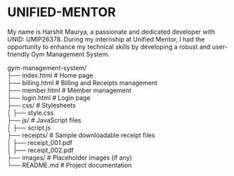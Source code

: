 # UNIFIED-MENTOR
My name is Harshit Maurya, a passionate and dedicated developer with UNID: UMIP26378. During my internship at Unified Mentor, I had the opportunity to enhance my technical skills by developing a robust and user-friendly Gym Management System.

gym-management-system/  
├── index.html            # Home page  
├── billing.html          # Billing and Receipts management  
├── member.html           # Member management  
├── login.html            # Login page  
├── css/                  # Stylesheets  
│   ├── style.css  
├── js/                   # JavaScript files  
│   ├── script.js  
├── receipts/             # Sample downloadable receipt files  
│   ├── receipt_001.pdf  
│   ├── receipt_002.pdf  
├── images/               # Placeholder images (if any)  
└── README.md             # Project documentation  
